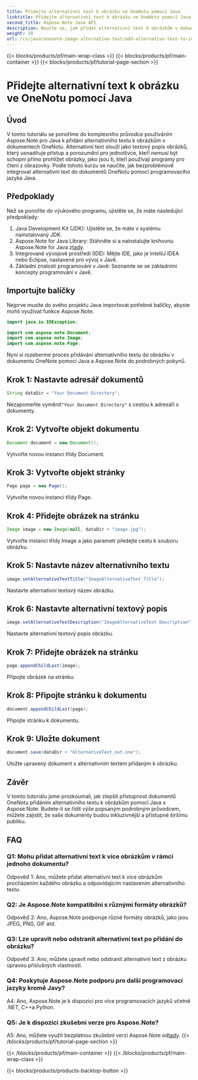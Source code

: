 ```yaml
---
title: Přidejte alternativní text k obrázku ve OneNotu pomocí Java
linktitle: Přidejte alternativní text k obrázku ve OneNotu pomocí Java
second_title: Aspose.Note Java API
description: Naučte se, jak přidat alternativní text k obrázkům v dokumentech OneNotu pomocí Java s Aspose.Note, čímž se zlepší přístupnost a inkluzivita.
weight: 10
url: /cs/java/onenote-image-alternative-text/add-alternative-text-to-image/
---
```


{{< blocks/products/pf/main-wrap-class >}}
{{< blocks/products/pf/main-container >}}
{{< blocks/products/pf/tutorial-page-section >}}

# Přidejte alternativní text k obrázku ve OneNotu pomocí Java

## Úvod

V tomto tutoriálu se ponoříme do komplexního průvodce používáním Aspose.Note pro Java k přidání alternativního textu k obrázkům v dokumentech OneNotu. Alternativní text slouží jako textový popis obrázků, který usnadňuje přístup a porozumění pro jednotlivce, kteří nemusí být schopni přímo prohlížet obrázky, jako jsou ti, kteří používají programy pro čtení z obrazovky. Podle tohoto kurzu se naučíte, jak bezproblémově integrovat alternativní text do dokumentů OneNotu pomocí programovacího jazyka Java.

## Předpoklady

Než se ponoříte do výukového programu, ujistěte se, že máte následující předpoklady:

1. Java Development Kit (JDK): Ujistěte se, že máte v systému nainstalovaný JDK.
2.  Aspose.Note for Java Library: Stáhněte si a nainstalujte knihovnu Aspose.Note for Java z[tady](https://releases.aspose.com/note/java/).
3. Integrované vývojové prostředí (IDE): Mějte IDE, jako je IntelliJ IDEA nebo Eclipse, nastavené pro vývoj v Javě.
4. Základní znalosti programování v Javě: Seznamte se se základními koncepty programování v Javě.

## Importujte balíčky

Nejprve musíte do svého projektu Java importovat potřebné balíčky, abyste mohli využívat funkce Aspose.Note.

```java
import java.io.IOException;

import com.aspose.note.Document;
import com.aspose.note.Image;
import com.aspose.note.Page;
```

Nyní si rozeberme proces přidávání alternativního textu do obrázku v dokumentu OneNote pomocí Java a Aspose.Note do podrobných pokynů.

## Krok 1: Nastavte adresář dokumentů

```java
String dataDir = "Your Document Directory";
```

 Nezapomeňte vyměnit`"Your Document Directory"` s cestou k adresáři s dokumenty.

## Krok 2: Vytvořte objekt dokumentu

```java
Document document = new Document();
```

Vytvořte novou instanci třídy Document.

## Krok 3: Vytvořte objekt stránky

```java
Page page = new Page();
```

Vytvořte novou instanci třídy Page.

## Krok 4: Přidejte obrázek na stránku

```java
Image image = new Image(null, dataDir + "image.jpg");
```

Vytvořte instanci třídy Image a jako parametr předejte cestu k souboru obrázku.

## Krok 5: Nastavte název alternativního textu

```java
image.setAlternativeTextTitle("ImageAlternativeText Title");
```

Nastavte alternativní textový název obrázku.

## Krok 6: Nastavte alternativní textový popis

```java
image.setAlternativeTextDescription("ImageAlternativeText Description");
```

Nastavte alternativní textový popis obrázku.

## Krok 7: Přidejte obrázek na stránku

```java
page.appendChildLast(image);
```

Připojte obrázek na stránku.

## Krok 8: Připojte stránku k dokumentu

```java
document.appendChildLast(page);
```

Připojte stránku k dokumentu.

## Krok 9: Uložte dokument

```java
document.save(dataDir + "AlternativeText_out.one");
```

Uložte upravený dokument s alternativním textem přidaným k obrázku.

## Závěr

V tomto tutoriálu jsme prozkoumali, jak zlepšit přístupnost dokumentů OneNotu přidáním alternativního textu k obrázkům pomocí Java s Aspose.Note. Budete-li se řídit výše popsaným podrobným průvodcem, můžete zajistit, že vaše dokumenty budou inkluzivnější a přístupné širšímu publiku.

## FAQ

### Q1: Mohu přidat alternativní text k více obrázkům v rámci jednoho dokumentu?

Odpověď 1: Ano, můžete přidat alternativní text k více obrázkům procházením každého obrázku a odpovídajícím nastavením alternativního textu.

### Q2: Je Aspose.Note kompatibilní s různými formáty obrázků?

Odpověď 2: Ano, Aspose.Note podporuje různé formáty obrázků, jako jsou JPEG, PNG, GIF atd.

### Q3: Lze upravit nebo odstranit alternativní text po přidání do obrázku?

Odpověď 3: Ano, můžete upravit nebo odstranit alternativní text z obrázku úpravou příslušných vlastností.

### Q4: Poskytuje Aspose.Note podporu pro další programovací jazyky kromě Javy?

A4: Ano, Aspose.Note je k dispozici pro více programovacích jazyků včetně .NET, C++a Python.

### Q5: Je k dispozici zkušební verze pro Aspose.Note?

 A5: Ano, můžete využít bezplatnou zkušební verzi Aspose.Note od[tady](https://releases.aspose.com/).
{{< /blocks/products/pf/tutorial-page-section >}}

{{< /blocks/products/pf/main-container >}}
{{< /blocks/products/pf/main-wrap-class >}}

{{< blocks/products/products-backtop-button >}}
